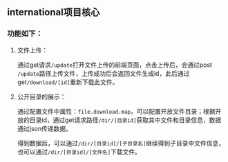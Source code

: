 ## international项目核心
### 功能如下：
1. 文件上传：

   通过get请求`/update`打开文件上传的前端页面，点击上传后，会通过post `/update`路径上传文件，上传成功后会返回文件生成id，此后通过get`/download/[id]`重新下载此文件。


2. 公开目录的展示：

   通过配置文件中属性：`file.download.map`，可以配置开放文件目录；根据开放的目录id，通过get请求路径`/dir/[目录id]`获取其中文件和目录信息，数据通过json传递数据。

   得到数据后，可以通过`/dir/[目录id]/[子目录名]`继续得到子目录中文件信息，也可以通过`/dir/[目录id]/[文件名]`下载文件。